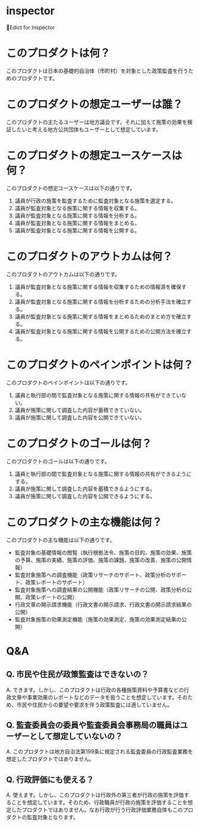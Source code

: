 # inspector

🍋Edict for Inspector

# このプロダクトは何？

このプロダクトは日本の基礎的自治体（市町村）を対象とした政策監査を行うためのプロダクトです。

# このプロダクトの想定ユーザーは誰？

このプロダクトの主たるユーザーは地方議会です。それに加えて施策の効果を検証したいと考える地方公共団体もユーザーとして想定しています。

# このプロダクトの想定ユースケースは何？

このプロダクトの想定ユースケースは以下の通りです。

1. 議員が行政の施策を監査するために監査対象となる施策を選定する。
2. 議員が監査対象となる施策に関する情報を収集する。
3. 議員が監査対象となる施策に関する情報を分析する。
4. 議員が監査対象となる施策に関する情報をまとめる。
5. 議員が監査対象となる施策に関する情報を公開する。

# このプロダクトのアウトカムは何？

このプロダクトのアウトカムは以下の通りです。

1. 議員が監査対象となる施策に関する情報を収集するための情報源を確保する。
2. 議員が監査対象となる施策に関する情報を分析するための分析手法を確立する。
3. 議員が監査対象となる施策に関する情報をまとめるためのまとめ方を確立する。
4. 議員が監査対象となる施策に関する情報を公開するための公開方法を確立する。

# このプロダクトのペインポイントは何？

このプロダクトのペインポイントは以下の通りです。

1. 議員と執行部の間で監査対象となる施策に関する情報の共有ができていない。
2. 議員が施策に関して調査した内容が蓄積できていない。
3. 議員が施策に関して調査した内容を公開できていない。

# このプロダクトのゴールは何？

このプロダクトのゴールは以下の通りです。

1. 議員と執行部の間で監査対象となる施策に関する情報の共有ができるようにする。
2. 議員が施策に関して調査した内容を蓄積できるようにする。
3. 議員が施策に関して調査した内容を公開できるようにする。

# このプロダクトの主な機能は何？

このプロダクトの主な機能は以下の通りです。

- 監査対象の基礎情報の閲覧（執行根拠法令、施策の目的、施策の効果、施策の予算、施策の実績、施策の評価、施策の課題、施策の改善、施策の公開情報）
- 監査対象施策への調査機能（政策リサーチのサポート、政策分析のサポート、政策レポートのサポート）
- 監査対象施策への調査結果の公開機能（政策リサーチの公開、政策分析の公開、政策レポートの公開）
- 行政文章の開示請求機能（行政文書の開示請求、行政文書の開示請求結果の公開）
- 監査対象施策の効果測定機能（施策の効果測定、施策の効果測定結果の公開）

# Q&A

## Q. 市民や住民が政策監査はできないの？

A.
できます。しかし、このプロダクトは行政の各種施策資料や予算書などの行政文章や事業効果のレポートなどのデータを扱うことを想定しています。そのため、市民や住民からの要望や要求を伴う政策監査には適していません。

## Q. 監査委員会の委員や監査委員会事務局の職員はユーザーとして想定していないの？

A.
このプロダクトは地方自治法第199条に規定される監査委員の行政監査業務を想定したプロダクトではありません。

## Q. 行政評価にも使える？

A.
使えます。しかし、このプロダクトは行政外の第三者が行政の施策を評価することを想定しています。そのため、行政職員が行政の施策を評価することを想定したプロダクトではありません。なお行政が行う行政評価業務自体もこのプロダクトの監査対象となります。
